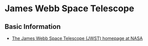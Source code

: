 # James Webb Space Telescope

## Basic Information

* [The James Webb Space Telescope (JWST) homepage at NASA](https://www.jwst.nasa.gov/)